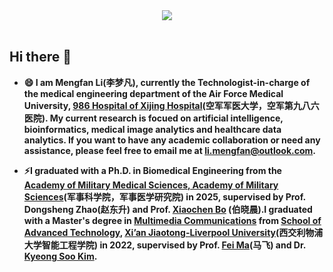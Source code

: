 
<!-- 动态打字效果 -->
<div align="center" ><img order-radius="100px" src="https://media.giphy.com/media/qgQUggAC3Pfv687qPC/giphy.gif"/></div>
<!-- <div align="center" ><img order-radius="100px" src="https://cdn.jsdelivr.net/gh/sun0225SUN/photos/images/202108300019556.gif"/></div> -->
<br>


## Hi there 👋

- **😄 I am Mengfan Li(李梦凡), currently the Technologist-in-charge of the medical engineering department of the Air Force Medical University, [986 Hospital of Xijing Hospital](https://xjwww.fmmu.edu.cn/xj986/)(空军军医大学，空军第九八六医院).  My current research is focued on artificial intelligence, bioinformatics, medical image analytics and healthcare data analytics. If you want to have any academic collaboration or need any assistance, please feel free to email me at [li.mengfan@outlook.com](mailto:li.mengfan@outlook.com).**
  
- **⚡I graduated with a Ph.D. in Biomedical Engineering from the [Academy of Military Medical Sciences, Academy of Military Sciences](https://en.wikipedia.org/wiki/Academy_of_Military_Medical_Sciences)(军事科学院，军事医学研究院) in 2025, supervised by Prof. Dongsheng Zhao(赵东升) and Prof. [Xiaochen Bo](https://pubmed.ncbi.nlm.nih.gov/?term=Xiaochen+Bo) (伯晓晨).I graduated with a Master's degree in [Multimedia Communications](https://www.xjtlu.edu.cn/en/study/masters/multimedia-telecommunications) from [School of Advanced Technology](https://www.xjtlu.edu.cn/en/study/departments/school-of-advanced-technology), [Xi’an Jiaotong-Liverpool University](https://www.xjtlu.edu.cn/en)(西交利物浦大学智能工程学院) in 2022, supervised by Prof. [Fei Ma](https://scholar.xjtlu.edu.cn/en/persons/FeiMa)(马飞) and Dr. [Kyeong Soo Kim](https://scholar.xjtlu.edu.cn/en/persons/KyeongsooKim).**


  

<!--
Here are some ideas to get you started:
- 🔭 I’m currently working on ...
- 🌱 I’m currently learning ...
- 👯 I’m looking to collaborate on ...
- 🤔 I’m looking for help with ...
- 💬 Ask me about ...
- 📫 How to reach me: ...
- 😄 Pronouns: ...
- ⚡ Fun fact: ...
-->
